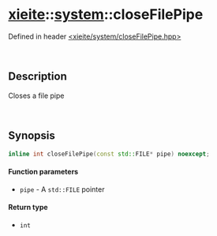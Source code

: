 # [xieite](../xieite.md)\:\:[system](../system.md)\:\:closeFilePipe
Defined in header [<xieite/system/closeFilePipe.hpp>](../../include/xieite/system/closeFilePipe.hpp)

&nbsp;

## Description
Closes a file pipe

&nbsp;

## Synopsis
```cpp
inline int closeFilePipe(const std::FILE* pipe) noexcept;
```
#### Function parameters
- `pipe` - A `std::FILE` pointer
#### Return type
- `int`
